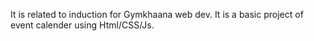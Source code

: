 It is related to induction for Gymkhaana web dev.
It is a basic project of event calender using Html/CSS/Js.
